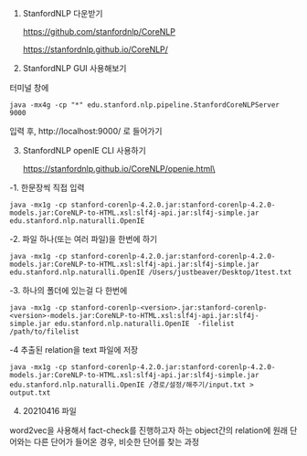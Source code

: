 1. StanfordNLP 다운받기

    https://github.com/stanfordnlp/CoreNLP

    https://stanfordnlp.github.io/CoreNLP/

2. StanfordNLP GUI 사용해보기

터미널 창에

    java -mx4g -cp "*" edu.stanford.nlp.pipeline.StanfordCoreNLPServer 9000

입력 후, http://localhost:9000/ 로 들어가기

3. StanfordNLP openIE CLI 사용하기

    https://stanfordnlp.github.io/CoreNLP/openie.html\

-1. 한문장씩 직접 입력

    java -mx1g -cp stanford-corenlp-4.2.0.jar:stanford-corenlp-4.2.0-models.jar:CoreNLP-to-HTML.xsl:slf4j-api.jar:slf4j-simple.jar edu.stanford.nlp.naturalli.OpenIE

-2. 파일 하나(또는 여러 파일)을 한번에 하기

    java -mx1g -cp stanford-corenlp-4.2.0.jar:stanford-corenlp-4.2.0-models.jar:CoreNLP-to-HTML.xsl:slf4j-api.jar:slf4j-simple.jar edu.stanford.nlp.naturalli.OpenIE /Users/justbeaver/Desktop/1test.txt

-3. 하나의 폴더에 있는걸 다 한번에

    java -mx1g -cp stanford-corenlp-<version>.jar:stanford-corenlp-<version>-models.jar:CoreNLP-to-HTML.xsl:slf4j-api.jar:slf4j-simple.jar edu.stanford.nlp.naturalli.OpenIE  -filelist /path/to/filelist

-4 추출된 relation을 text 파일에 저장

    java -mx1g -cp stanford-corenlp-4.2.0.jar:stanford-corenlp-4.2.0-models.jar:CoreNLP-to-HTML.xsl:slf4j-api.jar:slf4j-simple.jar edu.stanford.nlp.naturalli.OpenIE /경로/설정/해주기/input.txt > output.txt

4. 20210416 파일

word2vec을 사용해서 fact-check를 진행하고자 하는 object간의 relation에 원래 단어와는 다른 단어가 들어온 경우, 비슷한 단어를 찾는 과정